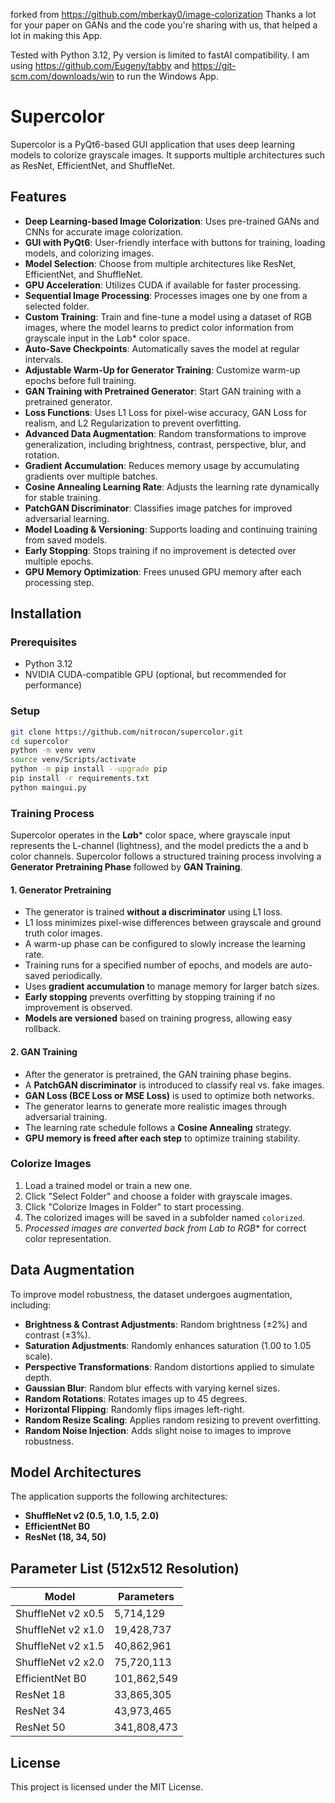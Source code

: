 forked from https://github.com/mberkay0/image-colorization
Thanks a lot for your paper on GANs and the code you're sharing with us, that helped a lot in making this App.

Tested with Python 3.12, Py version is limited to fastAI compatibility.
I am using https://github.com/Eugeny/tabby and https://git-scm.com/downloads/win to run the Windows App.

# Supercolor

Supercolor is a PyQt6-based GUI application that uses deep learning models to colorize grayscale images. It supports multiple architectures such as ResNet, EfficientNet, and ShuffleNet.

## Features
- **Deep Learning-based Image Colorization**: Uses pre-trained GANs and CNNs for accurate image colorization.
- **GUI with PyQt6**: User-friendly interface with buttons for training, loading models, and colorizing images.
- **Model Selection**: Choose from multiple architectures like ResNet, EfficientNet, and ShuffleNet.
- **GPU Acceleration**: Utilizes CUDA if available for faster processing.
- **Sequential Image Processing**: Processes images one by one from a selected folder.
- **Custom Training**: Train and fine-tune a model using a dataset of RGB images, where the model learns to predict color information from grayscale input in the L*a*b* color space.
- **Auto-Save Checkpoints**: Automatically saves the model at regular intervals.
- **Adjustable Warm-Up for Generator Training**: Customize warm-up epochs before full training.
- **GAN Training with Pretrained Generator**: Start GAN training with a pretrained generator.
- **Loss Functions**: Uses L1 Loss for pixel-wise accuracy, GAN Loss for realism, and L2 Regularization to prevent overfitting.
- **Advanced Data Augmentation**: Random transformations to improve generalization, including brightness, contrast, perspective, blur, and rotation.
- **Gradient Accumulation**: Reduces memory usage by accumulating gradients over multiple batches.
- **Cosine Annealing Learning Rate**: Adjusts the learning rate dynamically for stable training.
- **PatchGAN Discriminator**: Classifies image patches for improved adversarial learning.
- **Model Loading & Versioning**: Supports loading and continuing training from saved models.
- **Early Stopping**: Stops training if no improvement is detected over multiple epochs.
- **GPU Memory Optimization**: Frees unused GPU memory after each processing step.

## Installation

### Prerequisites
- Python 3.12
- NVIDIA CUDA-compatible GPU (optional, but recommended for performance)

### Setup
```bash
git clone https://github.com/nitrocon/supercolor.git
cd supercolor
python -m venv venv
source venv/Scripts/activate
python -m pip install --upgrade pip
pip install -r requirements.txt
python maingui.py
```

### Training Process
Supercolor operates in the **L*a*b*** color space, where grayscale input represents the L-channel (lightness), and the model predicts the a and b color channels.
Supercolor follows a structured training process involving a **Generator Pretraining Phase** followed by **GAN Training**.

#### 1. Generator Pretraining
- The generator is trained **without a discriminator** using L1 loss.
- L1 loss minimizes pixel-wise differences between grayscale and ground truth color images.
- A warm-up phase can be configured to slowly increase the learning rate.
- Training runs for a specified number of epochs, and models are auto-saved periodically.
- Uses **gradient accumulation** to manage memory for larger batch sizes.
- **Early stopping** prevents overfitting by stopping training if no improvement is observed.
- **Models are versioned** based on training progress, allowing easy rollback.

#### 2. GAN Training
- After the generator is pretrained, the GAN training phase begins.
- A **PatchGAN discriminator** is introduced to classify real vs. fake images.
- **GAN Loss (BCE Loss or MSE Loss)** is used to optimize both networks.
- The generator learns to generate more realistic images through adversarial training.
- The learning rate schedule follows a **Cosine Annealing** strategy.
- **GPU memory is freed after each step** to optimize training stability.

### Colorize Images
1. Load a trained model or train a new one.
2. Click "Select Folder" and choose a folder with grayscale images.
3. Click "Colorize Images in Folder" to start processing.
4. The colorized images will be saved in a subfolder named `colorized`.
5. **Processed images are converted back from L*a*b* to RGB** for correct color representation.

## Data Augmentation
To improve model robustness, the dataset undergoes augmentation, including:
- **Brightness & Contrast Adjustments**: Random brightness (±2%) and contrast (±3%).
- **Saturation Adjustments**: Randomly enhances saturation (1.00 to 1.05 scale).
- **Perspective Transformations**: Random distortions applied to simulate depth.
- **Gaussian Blur**: Random blur effects with varying kernel sizes.
- **Random Rotations**: Rotates images up to 45 degrees.
- **Horizontal Flipping**: Randomly flips images left-right.
- **Random Resize Scaling**: Applies random resizing to prevent overfitting.
- **Random Noise Injection**: Adds slight noise to images to improve robustness.

## Model Architectures
The application supports the following architectures:
- **ShuffleNet v2 (0.5, 1.0, 1.5, 2.0)**
- **EfficientNet B0**
- **ResNet (18, 34, 50)**

## Parameter List (512x512 Resolution)
| Model | Parameters |
|--------|------------|
| ShuffleNet v2 x0.5 | 5,714,129 |
| ShuffleNet v2 x1.0 | 19,428,737 |
| ShuffleNet v2 x1.5 | 40,862,961 |
| ShuffleNet v2 x2.0 | 75,720,113 |
| EfficientNet B0 | 101,862,549 |
| ResNet 18 | 33,865,305 |
| ResNet 34 | 43,973,465 |
| ResNet 50 | 341,808,473 |

## License
This project is licensed under the MIT License.

